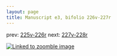 ```yaml
---
layout: page
title: Manuscript e3, bifolio 226v-227r
---
```


prev: [225v-226r](../225v-226r/) next: [227v-228r](../227v-228r/)



[![Linked to zoomble image](http://www.homermultitext.org/iipsrv?IIIF=/project/homer/pyramidal/deepzoom/hmt/e3bifolio/v1/vb_226v_227r.tif/full/2000,/0/default.jpg)](http://www.homermultitext.org/ict2/?urn=urn:cite2:hmt:e3bifolio.v1:vb_226v_227r)


